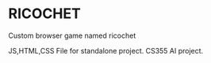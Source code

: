 # RICOCHET
Custom browser game named ricochet

JS,HTML,CSS File for standalone project. CS355 AI project. 
